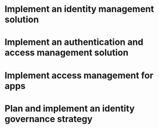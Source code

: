 # Implement an identity management solution

# Implement an authentication and access management solution 

# Implement access management for apps 

# Plan and implement an identity governance strategy 

